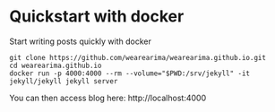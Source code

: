 # Quickstart with docker
Start writing posts quickly with docker

```
git clone https://github.com/wearearima/wearearima.github.io.git
cd wearearima.github.io
docker run -p 4000:4000 --rm --volume="$PWD:/srv/jekyll" -it jekyll/jekyll jekyll server
```
You can then access blog here: http://localhost:4000